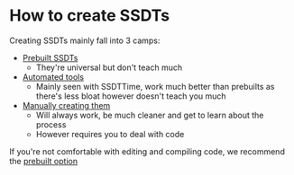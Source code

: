# How to create SSDTs

Creating SSDTs mainly fall into 3 camps:

* [Prebuilt SSDTs](../ssdt-methods/ssdt-prebuilt.md)
  * They're universal but don't teach much
* [Automated tools](../ssdt-methods/ssdt-easy.md)
  * Mainly seen with SSDTTime, work much better than prebuilts as there's less bloat however doesn't teach you much
* [Manually creating them](../ssdt-methods/ssdt-long.md)
  * Will always work, be much cleaner and get to learn about the process
  * However requires you to deal with code

If you're not comfortable with editing and compiling code, we recommend the [prebuilt option](../ssdt-methods/ssdt-prebuilt.md)